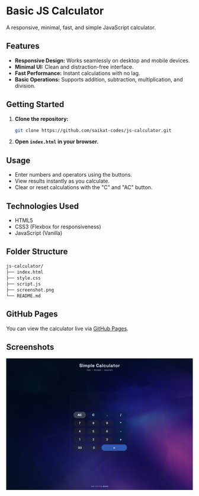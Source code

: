 # Basic JS Calculator

A responsive, minimal, fast, and simple JavaScript calculator.

## Features

- **Responsive Design:** Works seamlessly on desktop and mobile devices.
- **Minimal UI:** Clean and distraction-free interface.
- **Fast Performance:** Instant calculations with no lag.
- **Basic Operations:** Supports addition, subtraction, multiplication, and division.

## Getting Started

1. **Clone the repository:**
    ```bash
    git clone https://github.com/saikat-codes/js-calculator.git
    ```
2. **Open `index.html` in your browser.**

## Usage

- Enter numbers and operators using the buttons.
- View results instantly as you calculate.
- Clear or reset calculations with the "C" and "AC" button.

## Technologies Used

- HTML5
- CSS3 (Flexbox for responsiveness)
- JavaScript (Vanilla)

## Folder Structure

```
js-calculator/
├── index.html
├── style.css
├── script.js
├── screenshot.png
└── README.md
```

## GitHub Pages

You can view the calculator live via [GitHub Pages](https://saikat-codes.github.io/js-calculator/).

## Screenshots

![Calculator Screenshot](screenshot.png)
